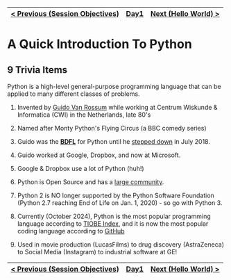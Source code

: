 | [< Previous (Session Objectives)](SessionObjectives.md) | [Day1](../README.md) | [Next (Hello World) >](HelloWorld.md) |
|---------------------------------------------------------|----------------------|---------------------------------------|

# A Quick Introduction To Python

## 9 Trivia Items

Python is a high-level general-purpose programming language that can be applied to many different classes of problems.

1. Invented by [Guido Van Rossum](https://en.wikipedia.org/wiki/Guido_van_Rossum) while working at Centrum Wiskunde &
   Informatica (CWI) in the Netherlands, late 80's

2. Named after Monty Python's Flying Circus (a BBC comedy series)

3. Guido was the [**BDFL**](https://en.wikipedia.org/wiki/Benevolent_dictator_for_life) for Python until he
   [stepped down](https://www.mail-archive.com/python-committers@python.org/msg05628.html) in July 2018.

4. Guido worked at Google, Dropbox, and now at Microsoft.

5. Google & Dropbox use a lot of Python (huh!)

6. Python is Open Source and has a [large community](https://www.python.org/).

7. Python 2 is NO longer supported by the Python Software Foundation (Python 2.7 reaching End of Life on Jan. 1, 2020) -
   so go with Python 3.

8. Currently (October 2024), Python is the most popular programming language according
   to [TIOBE Index](https://www.tiobe.com/tiobe-index/), and it is now the most popular coding
   language according to [GitHub](https://octoverse.github.com/)

9. Used in movie production (LucasFilms) to drug discovery (AstraZeneca) to Social Media (Instagram) to industrial
   software at GE!

| [< Previous (Session Objectives)](SessionObjectives.md) | [Day1](../README.md) | [Next (Hello World) >](HelloWorld.md) |
|---------------------------------------------------------|----------------------|---------------------------------------|
